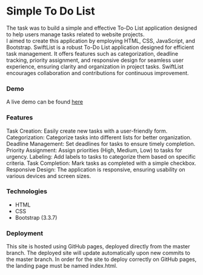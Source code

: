 # Simple To Do List 
The task was to build a simple and effective To-Do List application designed to help users manage tasks related to website projects.<br>
I aimed to create this application by employing HTML, CSS, JavaScript, and Bootstrap. SwiftList is a robust To-Do List application designed for efficient task management. It offers features such as categorization, deadline tracking, priority assignment, and responsive design for seamless user experience, ensuring clarity and organization in project tasks. SwiftList encourages collaboration and contributions for continuous improvement.

### Demo

A live demo can be found [here](https://eshaalakshmids.github.io/OCTANET_NOVEMBER-Task2/)

### Features

Task Creation: Easily create new tasks with a user-friendly form.
Categorization: Categorize tasks into different lists for better organization.
Deadline Management: Set deadlines for tasks to ensure timely completion.
Priority Assignment: Assign priorities (High, Medium, Low) to tasks for urgency.
Labeling: Add labels to tasks to categorize them based on specific criteria.
Task Completion: Mark tasks as completed with a simple checkbox.
Responsive Design: The application is responsive, ensuring usability on various devices and screen sizes.

### Technologies

+ HTML
+ CSS
+ Bootstrap (3.3.7)

### Deployment
  
This site is hosted using GitHub pages, deployed directly from the master branch. The deployed site will update automatically upon new commits to the master branch. In order for the site to deploy correctly on GitHub pages, the landing page must be named index.html.

